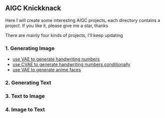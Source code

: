 ## AIGC Knickknack
Here I will create some interesting AIGC projects, each directory contains a project. If you like it, please give me a star, thanks

There are mainly four kinds of projects, I'll keep updating

### 1. Generating Image
- [use VAE to generate handwriting numbers](VAE_MNIST)
- [use CVAE to generate handwriting numbers conditionally](CVAE_MINIST)
- [use VAE to generate anime faces](VAE_ANIME)

### 2. Generating Text

### 3. Text to Image

### 4. Image to Text